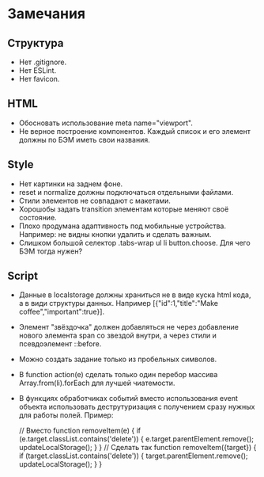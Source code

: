# Замечания

## Структура

* Нет .gitignore.
* Нет ESLint.
* Нет favicon.

## HTML

* Обосновать использование meta name="viewport".
* Не верное построение компонентов. Каждый список и его элемент должны по БЭМ иметь свои названия.

## Style

* Нет картинки на заднем фоне.
* reset и normalize должны подключаться отдельными файлами.
* Стили элементов не совпадают с макетами.
* Хорошобы задать transition элементам которые меняют своё состояние.
* Плохо продумана адаптивность под мобильные устройства. Например: не видны кнопки удалить и сделать важным.
* Слишком большой селектор .tabs-wrap ul li button.choose. Для чего БЭМ тогда нужен?

## Script

* Данные в localstorage должны храниться не в виде куска html кода, а в види структуры данных. Например [{"id":1,"title":"Make coffee","important":true}].
* Элемент "звёздочка" должен добавляться не через добавление нового элемента span со звездой внутри, а через стили и псевдоэлемент ::before.
* Можно создать задание только из пробельных символов.
* В function action(e) сделать только один перебор массива Array.from(li).forEach для лучшей чиатемости.
* В функциях обработчиках событий вместо использования event объекта использовать деструтуризация с получением сразу нужных для работы полей. Пример:

    // Вместо
    function removeItem(e) {
        if (e.target.classList.contains('delete')) {
            e.target.parentElement.remove();
            updateLocalStorage();
        }
    }
    // Сделать так
    function removeItem({target}) {
        if (target.classList.contains('delete')) {
            target.parentElement.remove();
            updateLocalStorage();
        }
    }
